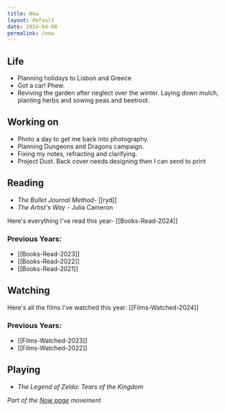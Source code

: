 ```yaml
---
title: Now
layout: default
date: 2024-04-08
permalink: /now
---
```


## Life

- Planning holidays to Lisbon and Greece
- Got a car! Phew.
- Reviving the garden after neglect over the winter. Laying down mulch, planting herbs and sowing peas and beetroot.

## Working on

- Photo a day to get me back into photography.
- Planning Dungeons and Dragons campaign.
- Fixing my notes, refracting and clarifying.
- Project Dust.  Back cover needs designing then I can send to print

## Reading

- *The Bullet Journal Method*- [[ryd]]
- *The Artist's Way* - Julia Cameron

Here's everything I've read this year- [[Books-Read-2024]]
### Previous Years:

- [[Books-Read-2023]]
- [[Books-Read-2022]]  
- [[Books-Read-2021]] 

## Watching

Here's all the films I've watched this year: [[Films-Watched-2024]]

### Previous Years:

- [[Films-Watched-2023]]
- [[Films-Watched-2022]]

## Playing

- *The Legend of Zelda: Tears of the Kingdom*

*Part of the <a href="https://nownownow.com/about" >Now page</a> movement*

